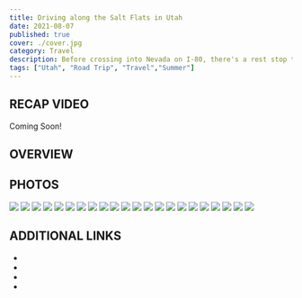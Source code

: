 ```yaml
---
title: Driving along the Salt Flats in Utah
date: 2021-08-07
published: true
cover: ./cover.jpg
category: Travel
description: Before crossing into Nevada on I-80, there's a rest stop that gives you unoffical access to the Bonneville Salt Flats. We cruised around the flats, while admiring views of the mountains in the distance. 
tags: ["Utah", "Road Trip", "Travel","Summer"]
---
```


## RECAP VIDEO
Coming Soon!



## OVERVIEW



## PHOTOS
![](./imgs/1_.jpg "")
![](./imgs/2_.jpg "")
![](./imgs/3_.jpg "")
![](./imgs/4_.jpg "")
![](./imgs/5_.jpg "")
![](./imgs/6_.jpg "")
![](./imgs/7_.jpg "")
![](./imgs/8_.jpg "")
![](./imgs/9_.jpg "")
![](./imgs/10_.jpg "")
![](./imgs/12_.jpg "")
![](./imgs/13_.jpg "")
![](./imgs/14_.jpg "")
![](./imgs/15_.jpg "")
![](./imgs/16_.jpg "")
![](./imgs/17_.jpg "")
![](./imgs/18_.jpg "")
![](./imgs/19_.jpg "")
![](./imgs/21_.jpg "")
![](./imgs/22_.jpg "")
![](./imgs/23_.jpg "")
![](./imgs/24_.jpg "")




## ADDITIONAL LINKS
- <a href="" alt="" target="_blank"></a>
- <a href="" alt="" target="_blank"></a>
- <a href="" alt="" target="_blank"></a>
- <a href="" alt="" target="_blank"></a>

